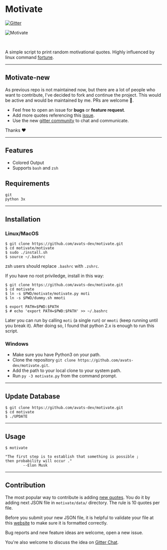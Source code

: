# Motivate

[![Gitter](https://img.shields.io/gitter/room/avats-dev/motivate?label=Community%20Chat&logo=Gitter&style=for-the-badge)](https://gitter.im/motivate-new/community)

![Motivate](motivate.png)

<br/>

A simple script to print random motivational quotes. Highly influenced by linux command [fortune](https://en.wikipedia.org/wiki/Fortune_(Unix)).

---

## Motivate-new
As previous repo is not maintained now, but there are a lot of people who want to contribute, I've decided to fork and continue the project. This would be active and would be maintained by me. PRs are welcome :tada:.

- Feel free to open an issue for **bugs** or **feature request**.
- Add more quotes referencing this [issue](https://github.com/avats-dev/motivate/issues/1).
- Use the new [gitter community](https://gitter.im/motivate-new/community) to chat and communicate. 

Thanks :heart:

---

## Features
* Colored Output
* Supports `bash` and `zsh`

## Requirements

```
git
python 3x
```

---

## Installation

### Linux/MacOS

```
$ git clone https://github.com/avats-dev/motivate.git
$ cd motivate/motivate
$ sudo ./install.sh
$ source ~/.bashrc
```

zsh users should replace `.bashrc` with `.zshrc`.

If you have no root priviledge, install in this way:
```
$ git clone https://github.com/avats-dev/motivate.git
$ cd motivate
$ ln -s $PWD/motivate/motivate.py moti
$ ln -s $PWD/dummy.sh mmoti

$ export PATH=$PWD:$PATH
$ # echo 'export PATH=$PWD:$PATH' >> ~/.bashrc

```
Later you can run by calling `moti` (a single run) or `mmoti` (keep running until you break it).
After doing so, I found that python 2.x is enough to run this script.

### Windows

* Make sure you have Python3 on your path.
* Clone the repository `git clone https://github.com/avats-dev/motivate.git`.
* Add the path to your local clone to your system path.
* Run `py -3 motivate.py` from the command prompt.

---

## Update Database

```
$ git clone https://github.com/avats-dev/motivate.git
$ cd motivate
$ ./UPDATE
```

---

## Usage

```
$ motivate

"The first step is to establish that something is possible ; 
then probability will occur ."
		--Elon Musk
```

---

## Contribution
The most popular way to contribute is adding [new quotes](https://github.com/avats-dev/motivate/issues/1). You do it by adding next JSON file in `motivate/data/` directory. The rule is 10 quotes per file.

Before you submit your new JSON file, it is helpful to validate your file at this [website](https://jsonlint.com/) to make sure it is formatted correctly.

Bug reports and new feature ideas are welcome, open a new issue.

You're also welcome to discuss the idea on [Gitter Chat](https://gitter.im/motivate-new/community?utm_source=badge&utm_medium=badge&utm_campaign=pr-badge&utm_content=badge).

